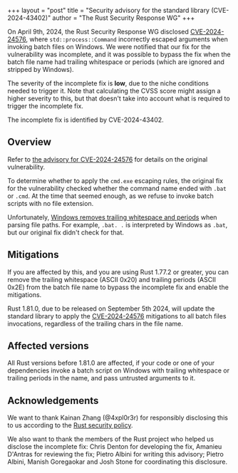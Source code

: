 +++
layout = "post"
title = "Security advisory for the standard library (CVE-2024-43402)"
author = "The Rust Security Response WG"
+++

On April 9th, 2024, the Rust Security Response WG disclosed [CVE-2024-24576][1],
where `std::process::Command` incorrectly escaped arguments when invoking batch
files on Windows. We were notified that our fix for the vulnerability was
incomplete, and it was possible to bypass the fix when the batch file name had
trailing whitespace or periods (which are ignored and stripped by Windows).

The severity of the incomplete fix is **low**, due to the niche conditions
needed to trigger it. Note that calculating the CVSS score might assign a
higher severity to this, but that doesn't take into account what is required to
trigger the incomplete fix.

The incomplete fix is identified by CVE-2024-43402.

## Overview

Refer to [the advisory for CVE-2024-24576][1] for details on the
original vulnerability.

To determine whether to apply the `cmd.exe` escaping rules, the original fix
for the vulnerability checked whether the command name ended with `.bat` or
`.cmd`. At the time that seemed enough, as we refuse to invoke batch scripts
with no file extension.

Unfortunately, [Windows removes trailing whitespace and periods][2] when
parsing file paths. For example, `.bat. .` is interpreted by Windows as `.bat`,
but our original fix didn't check for that.

## Mitigations

If you are affected by this, and you are using Rust 1.77.2 or greater, you can
remove the trailing whitespace (ASCII 0x20) and trailing periods (ASCII 0x2E)
from the batch file name to bypass the incomplete fix and enable the
mitigations.

Rust 1.81.0, due to be released on September 5th 2024, will update the standard
library to apply the [CVE-2024-24576][1] mitigations to all batch files
invocations, regardless of the trailing chars in the file name.

## Affected versions

All Rust versions before 1.81.0 are affected, if your code or one of your
dependencies invoke a batch script on Windows with trailing whitespace or
trailing periods in the name, and pass untrusted arguments to it.

## Acknowledgements

We want to thank Kainan Zhang (@4xpl0r3r) for responsibly disclosing this to us
according to the [Rust security policy][3].

We also want to thank the members of the Rust project who helped us disclose
the incomplete fix: Chris Denton for developing the fix, Amanieu D'Antras for
reviewing the fix; Pietro Albini for writing this advisory; Pietro Albini,
Manish Goregaokar and Josh Stone for coordinating this disclosure.

[1]: https://blog.rust-lang.org/2024/04/09/cve-2024-24576.html
[2]: https://learn.microsoft.com/en-us/troubleshoot/windows-client/shell-experience/file-folder-name-whitespace-characters
[3]: https://www.rust-lang.org/policies/security
